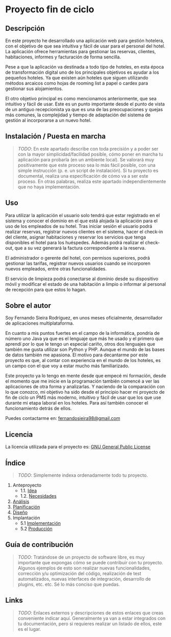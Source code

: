 # Proyecto fin de ciclo

## Descripción

En este proyecto he desarrollado una aplicación web para gestión hotelera, con el objetivo de que sea intuitiva y fácil de usar para el personal del hotel. La aplicación ofrece herramientas para gestionar las reservas, clientes, habitaciones, informes y facturación de forma sencilla.

Pese a que la aplicación va destinada a todo tipo de hoteles, en esta época de transformación digital uno de los principales objetivos es ayudar a los pequeños hoteles. Ya que existen aún hoteles que siguen utilizando métodos arcaicos como hojas de rooming list a papel o cardex para gestionar sus alojamientos.

El otro objetivo principal es como mencionamos anteriormente, que sea intuitivo y fácil de usar. Este es un punto importante desde el punto de vista de un antiguo recepcionista ya que es una de las preocupaciones y quejas más comunes, la complejidad y tiempo de adaptación del sistema de gestión al incorporarse a un nuevo hotel.


## Instalación / Puesta en marcha

> *TODO*: En este apartado describe con toda precisión y a poder ser con la mayor simplicidad/facilidad posible, cómo poner en marcha tu aplicación para probarla (en un ambiente local). Se valorará muy positivamente que este proceso sea lo más fácil posible, con una simple instrucción (p. e. un script de instalación).
> Si tu proyecto es documental, realiza una especificación de cómo va a ser este proceso. En otras palabras, realiza este apartado independientemente que no haya implementación.

## Uso

Para utilizar la aplicación el usuario solo tendrá que estar registrado en el sistema y conocer el dominio en el que está alojada la aplicación para el uso de los empleados de su hotel. Tras iniciar sesión el usuario podrá realizar reservas, registrar nuevos clientes en el sistema, hacer el check-in del cliente, asignar habitaciones y reservar los servicios que tenga disponibles el hotel para los huéspedes. Además podrá realizar el check-out, que a su vez generará la factura correspondiente a la reserva.

El administrador o gerente del hotel, con permisos superiores, podrá gestionar las tarifas, registrar nuevos usuarios cuando se incorporen nuevos empleados, entre otras funcionalidades.

El servicio de limpieza podrá conectarse al dominio desde su dispositivo móvil y modificar el estado de una habitación a limpio o informar al personal de recepción para que estos lo hagan.

## Sobre el autor

Soy Fernando Sieira Rodríguez, en unos meses oficialmente, desarrollador de aplicaciones multiplataforma. 

En cuanto a mis puntos fuertes en el campo de la informática, pondría de número uno Java ya que es el lenguaje que más he usado y el primero que aprendí por lo que le tengo un especial cariño, otros dos lenguajes que también me gusta utilizar son Python y PHP. 
Aunque el mundo de las bases de datos también me apasiona. 
El motivo para decantarme por este proyecto es que, al contar con experiencia en el mundo de los hoteles, es un campo con el que voy a estar mucho más familiarizado. 

Este proyecto ya lo tengo en mente desde que empecé mi formación, desde el momento que me inicie en la programación también comencé a ver las aplicaciones de otra forma y analizarlas. Y naciendo de la comparación con lo que conozco, mi objetivo ha sido desde el principio hacer mi proyecto de fin de ciclo un PMS más moderno, intuitivo y fácil de usar que los que use durante mi etapa laboral en los hoteles. Para así también conocer el funcionamiento detrás de ellos.

Puedes contactarme en: fernandosieira98@gmail.com

## Licencia

La licencia utilizada para el proyecto es: [GNU General Public License](LICENSE)

## Índice

> *TODO*: Simplemente indexa ordenadamente todo tu proyecto.

1. Anteproyecto
    * 1.1. [Idea](doc/templates/1_idea.md)
    * 1.2. [Necesidades](doc/templates/2_necesidades.md)
2. [Análisis](doc/templates/3_analise.md)
3. [Planificación](doc/templates/4_planificacion.md)
4. [Diseño](doc/templates/5_deseño.md)
5. Implantación
    * 5.1 [Implementación](doc/templates/6_implementacion.md)
    * 5.2 [Producción](doc/templates/7_producion.md)


## Guía de contribución

> *TODO*: Tratándose de un proyecto de software libre, es muy importante que expongas cómo se puede contribuir con tu proyecto. Algunos ejemplos de esto son realizar nuevas funcionalidades, corrección y/u optimización del código, realización de test automatizados, nuevas interfaces de integración, desarrollo de plugins, etc. etc. Sé lo más conciso que puedas.

## Links

> *TODO*: Enlaces externos y descripciones de estos enlaces que creas conveniente indicar aquí. Generalmente ya van a estar integrados con tu documentación, pero si requieres realizar un listado de ellos, este es el lugar.